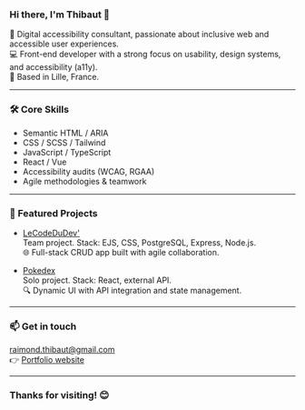 ### Hi there, I'm Thibaut 👋

🎯 Digital accessibility consultant, passionate about inclusive web and accessible user experiences.  
💻 Front-end developer with a strong focus on usability, design systems, and accessibility (a11y).  
📍 Based in Lille, France.

---

### 🛠️ Core Skills

- Semantic HTML / ARIA
- CSS / SCSS / Tailwind
- JavaScript / TypeScript
- React / Vue
- Accessibility audits (WCAG, RGAA)
- Agile methodologies & teamwork

---

### 🚀 Featured Projects

- [LeCodeDuDev'](https://yannou.philoucorp.fr/)  
  Team project. Stack: EJS, CSS, PostgreSQL, Express, Node.js.  
  🌐 Full-stack CRUD app built with agile collaboration.

- [Pokedex](https://thibautraimond.github.io/pokedex/)  
  Solo project. Stack: React, external API.  
  🔍 Dynamic UI with API integration and state management.

---

### 📫 Get in touch

raimond.thibaut@gmail.com  
👉 [Portfolio website](https://thibautraimond.github.io/portfolio/)

---

### Thanks for visiting! 😊

